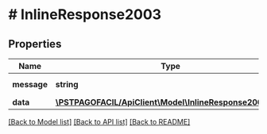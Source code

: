 # # InlineResponse2003

## Properties

Name | Type | Description | Notes
------------ | ------------- | ------------- | -------------
**message** | **string** | Mensaje de respuesta | [optional] 
**data** | [**\PSTPAGOFACIL/ApiClient\Model\InlineResponse2003Data**](InlineResponse2003Data.md) |  | [optional] 

[[Back to Model list]](../../README.md#documentation-for-models) [[Back to API list]](../../README.md#documentation-for-api-endpoints) [[Back to README]](../../README.md)


